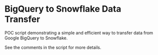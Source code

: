 # BigQuery to Snowflake Data Transfer

POC script demonstrating a simple and efficient way to transfer data from Google BigQuery to Snowflake.

See the comments in the script for more details.
